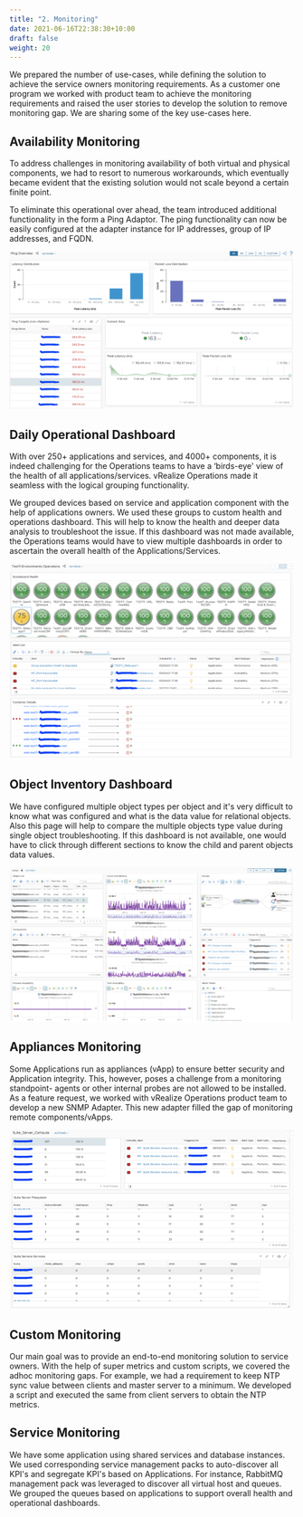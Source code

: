 ```yaml
---
title: "2. Monitoring"
date: 2021-06-16T22:38:30+10:00
draft: false
weight: 20
---
```


We prepared the number of use-cases, while defining the solution to achieve the service owners monitoring requirements. As a customer one program we worked with product team to achieve the monitoring requirements and raised the user stories to develop the solution to remove monitoring gap. We are sharing some of the key use-cases here.

## Availability Monitoring

To address challenges in monitoring availability of both virtual and physical components, we had to resort to numerous workarounds, which eventually became evident that the existing solution would not scale beyond a certain finite point.

To eliminate this operational over ahead, the team introduced additional functionality in the form a Ping Adaptor. The ping functionality can now be easily configured at the adapter instance for IP addresses, group of IP addresses, and FQDN.

![](4.7.2-fig-1.png)

## Daily Operational Dashboard

With over 250+ applications and services, and 4000+ components, it is indeed challenging for the Operations teams to have a ‘birds-eye' view of the health of all applications/services. vRealize Operations made it seamless with the logical grouping functionality.

We grouped devices based on service and application component with the help of applications owners. We used these groups to custom health and operations dashboard. This will help to know the health and deeper data analysis to troubleshoot the issue. If this dashboard was not made available, the Operations teams would have to view multiple dashboards in order to ascertain the overall health of the Applications/Services.

![](4.7.2-fig-2.png)

## Object Inventory Dashboard

We have configured multiple object types per object and it's very difficult to know what was configured and what is the data value for relational objects. Also this page will help to compare the multiple objects type value during single object troubleshooting. If this dashboard is not available, one would have to click through different sections to know the child and parent objects data values.

![](4.7.2-fig-3.png)

## Appliances Monitoring 

Some Applications run as appliances (vApp) to ensure better security and Application integrity. This, however, poses a challenge from a monitoring standpoint- agents or other internal probes are not allowed to be installed. As a feature request, we worked with vRealize Operations product team to develop a new SNMP Adapter. This new adapter filled the gap of monitoring remote components/vApps.

![](4.7.2-fig-4.png)

## Custom Monitoring

Our main goal was to provide an end-to-end monitoring solution to service owners. With the help of super metrics and custom scripts, we covered the adhoc monitoring gaps. For example, we had a requirement to keep NTP sync value between clients and master server to a minimum. We developed a script and executed the same from client servers to obtain the NTP metrics.

## Service Monitoring

We have some application using shared services and database instances. We used corresponding service management packs to auto-discover all KPI's and segregate KPI's based on Applications. For instance, RabbitMQ management pack was leveraged to discover all virtual host and queues. We grouped the queues based on applications to support overall health and operational dashboards.